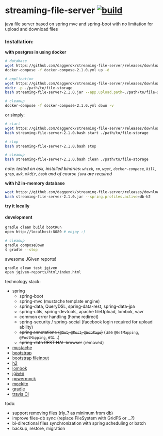 streaming-file-server [![build](https://travis-ci.org/daggerok/streaming-file-server.svg?branch=master)](https://travis-ci.org/daggerok/streaming-file-server)
=====================

java file server based on spring mvc and spring-boot with no limitation for upload and download files

### Installation:

**with postgres in using docker**

```bash
# database
wget https://github.com/daggerok/streaming-file-server/releases/download/2.1.0/docker-compose-2.1.0.yml
docker-compose -f docker-compose-2.1.0.yml up -d

# application
wget https://github.com/daggerok/streaming-file-server/releases/download/2.1.0/streaming-file-server-2.1.0.jar
mkdir -p ./path/to/file-storage
bash streaming-file-server-2.1.0.jar --app.upload.path=./path/to/file-storage

# cleanup
docker-compose -f docker-compose-2.1.0.yml down -v
```

or simply:

```bash
# start
wget https://github.com/daggerok/streaming-file-server/releases/download/2.1.0/streaming-file-server-2.1.0.bash
bash streaming-file-server-2.1.0.bash start ./path/to/file-storage

# stop
bash streaming-file-server-2.1.0.bash stop

# cleanup
bash streaming-file-server-2.1.0.bash clean ./path/to/file-storage
```

*note: tested on osx, installed binaries: `which`, `rm`, `wget`, `docker-compose`, `kill`, `grep`, `awk`, `mkdir`, `bash` and of caurse `java` are required*

**with h2 in-memory database**

```bash
wget https://github.com/daggerok/streaming-file-server/releases/download/2.1.0/streaming-file-server-2.1.0.jar
bash streaming-file-server-2.1.0.jar --spring.profiles.active=db-h2
```

**try it locally**

#### development

```sh
gradle clean build bootRun
open http://localhost:8080 # enjoy :)

# cleanup
gradle composeDown
$ gradle --stop
```

awesome JGiven reports!

```sh
gradle clean test jgiven
open jgiven-reports/html/index.html
```

technology stack:

- [spring](https://spring.io/)
  - spring-boot
  - spring-mvc (mustache template engine)
  - spring-data, QueryDSL, spring-data-rest, spring-data-jpa
  - spring-utils, spring-devtools, apache fileUpload, lombok, vavr
  - common error handling (home redirect)
  - spring-security / spring-social (facebook login required for upload ability)
  - ~~spring annotations (`@Get`, `@Post`, `@WebPage`)~~ (use `@GetMapping`, `@PostMapping`, etc...)
  - ~~spring-data REST HAL browser~~ (removed)
- [mustache](http://mustache.github.io/)
- [bootstrap](http://getbootstrap.com/)
- [bootstrap fileinput](http://plugins.krajee.com/file-input)
- [h2](http://www.h2database.com/html/cheatSheet.html)
- [lombok](https://projectlombok.org/)
- [jgiven](http://jgiven.org/)
- [powermock](https://github.com/jayway/powermock/wiki)
- [mockito](http://mockito.org/)
- [gradle](http://gradle.org/)
- [travis CI](https://travis-ci.org/)

todo:

- support removing files (rly..? as minimum from db)
- improve files-db sync (replace FileSystem with GridFS or ...?)
- bi-directional files synchronization with spring scheduling or batch
- backup, restore, migration
